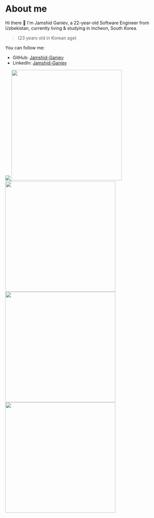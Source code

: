 # About me
Hi there 👋 I'm Jamshid Ganiev, a 22-year-old Software Engineer from Uzbekistan, currently living & studying in Incheon, South Korea.
> (23 years old in Korean age)

You can follow me:

- GitHub: [Jamshid-Ganiev](https://github.com/Jamshid-Ganiev)
- LinkedIn: [Jamshid-Ganiev](https://www.linkedin.com/in/Jamshid-Ganiev/)
<!--- Web: [Jamshid-Ganiev]()-->

<a href="https://github.com/Jamshid-Ganiev">
<p align="left">
    <img src="https://github-profile-summary-cards.vercel.app/api/cards/profile-details?username=Jamshid-Ganiev&theme=github_dark">
    <img width="350" src="https://github-profile-summary-cards.vercel.app/api/cards/stats?username=Jamshid-Ganiev&theme=github_dark">
    <img width="350" src="https://github-profile-summary-cards.vercel.app/api/cards/productive-time?username=Jamshid-Ganiev&theme=github_dark&utcOffset=5">
    <img width="350" src="https://github-readme-stats.vercel.app/api?username=Jamshid-Ganiev&theme=github_dark&show_icons=true&layout=compact">
    <img width="350" src="https://github-readme-stats.vercel.app/api/top-langs/?username=Jamshid-Ganiev&layout=compact&theme=github_dark">
</p>
</a>



